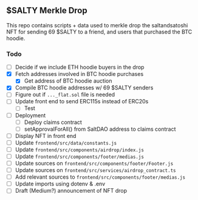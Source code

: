 ## $SALTY Merkle Drop

This repo contains scripts + data used to merkle drop the saltandsatoshi NFT for sending 69 $SALTY to a friend, and users that purchased the BTC hoodie.

### Todo
* [ ] Decide if we include ETH hoodie buyers in the drop
* [x] Fetch addresses involved in BTC hoodie purchases
    * [x] Get address of BTC hoodie auction
* [x] Compile BTC hoodie addresses w/ 69 $SALTY senders
* [ ] Figure out if `..._flat.sol` file is needed
* [ ] Update front end to send ERC115s instead of ERC20s
    * [ ] Test
* [ ] Deployment
    * [ ] Deploy claims contract
    * [ ] setApprovalForAll() from SaltDAO address to claims contract
* [ ] Display NFT in front end
* [ ] Update `frontend/src/data/constants.js`
* [ ] Update `frontend/src/components/airdrop/index.js`
* [ ] Update `frontend/src/components/footer/medias.js`
* [ ] Update sources on `frontend/src/components/footer/Footer.js`
* [ ] Update sources on `frontend/src/services/airdrop_contract.ts`
* [ ] Add relevant sources to `frontend/src/components/footer/medias.js`
* [ ] Update imports using dotenv & .env
* [ ] Draft (Medium?) announcement of NFT drop